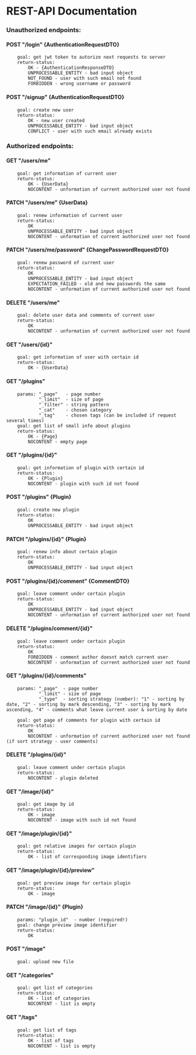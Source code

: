 # REST-API Documentation

### Unauthorized endpoints:

#### POST "/login"  {AuthenticationRequestDTO}
		goal: get jwt token to autorize next requests to server
		return-status: 
			OK - {AuthenticationResponseDTO}
			UNPROCESSABLE_ENTITY - bad input object
			NOT_FOUND - user with such email not found
			FORBIDDEN - wrong username or password

#### POST "/signup" {AuthenticationRequestDTO}
		goal: create new user
		return-status: 
			OK - new user created
			UNPROCESSABLE_ENTITY - bad input object
			CONFLICT - user with such email already exists

### Authorized endpoints:

#### GET "/users/me"
		goal: get information of current user
		return-status: 
			OK - {UserData}
			NOCONTENT - unformation of current authorized user not found

#### PATCH "/users/me" {UserData}
		goal: renew information of current user
		return-status: 
			OK
			UNPROCESSABLE_ENTITY - bad input object
			NOCONTENT - unformation of current authorized user not found

#### PATCH "/users/me/password" {ChangePasswordRequestDTO}
		goal: renew password of current user
		return-status: 
			OK
			UNPROCESSABLE_ENTITY - bad input object
			EXPECTATION_FAILED - old and new passwords the same
			NOCONTENT - unformation of current authorized user not found

#### DELETE "/users/me"
		goal: delete user data and comments of current user
		return-status: 
			OK
			NOCONTENT - unformation of current authorized user not found

#### GET "/users/{id}"
		goal: get information of user with certain id
		return-status: 
			OK - {UserData}

#### GET "/plugins" 
    	params: "_page"   - page number
    		    "_limit"  - size of page
    		    "_filter" - string pattern
    		    "_cat"    - chosen category
    		    "_tag"    - chosen tags (can be included if request several times)
		goal: get list of small info about plugins
		return-status: 
			OK - {Page}
			NOCONTENT - empty page

#### GET "/plugins/{id}"
		goal: get information of plugin with certain id
		return-status: 
			OK - {Plugin}
			NOCONTENT - plugin with such id not found

#### POST "/plugins" {Plugin}
		goal: create new plugin
		return-status: 
			OK
			UNPROCESSABLE_ENTITY - bad input object

#### PATCH "/plugins/{id}" {Plugin}
		goal: renew info about certain plugin
		return-status: 
			OK
			UNPROCESSABLE_ENTITY - bad input object

#### POST "/plugins/{id}/comment" {CommentDTO}
		goal: leave comment under certain plugin
		return-status: 
			OK
			UNPROCESSABLE_ENTITY - bad input object
			NOCONTENT - unformation of current authorized user not found

#### DELETE "/plugins/comment/{id}"
		goal: leave comment under certain plugin
		return-status: 
			OK
			FORBIDDEN - comment author doesnt match current user
			NOCONTENT - unformation of current authorized user not found

#### GET "/plugins/{id}/comments"
		params: "_page"  - page number
    		    "_limit" - size of page
    		    "_type"  - sorting strategy (number): "1" - sorting by date, "2" - sorting by mark descending, "3" - sorting by mark ascending, "4" - comments what leave current user & sorting by date 
    		    
		goal: get page of comments for plugin with certain id
		return-status: 
			OK
			NOCONTENT - unformation of current authorized user not found (if sort strategy - user comments)

#### DELETE "/plugins/{id}"
		goal: leave comment under certain plugin
		return-status: 
			NOCONTENT - plugin deleted

#### GET "/image/{id}"
		goal: get image by id
		return-status: 
			OK - image
			NOCONTENT - image with such id not found

#### GET "/image/plugin/{id}"
		goal: get relative images for certain plugin
		return-status: 
			OK - list of corresponding image identifiers

#### GET "/image/plugin/{id}/preview"
		goal: get preview image for certain plugin
		return-status: 
			OK - image

#### PATCH "/image/{id}" {Plugin}
		params: "plugin_id"  - number (required!)
		goal: change preview image identifier
		return-status: 
			OK

#### POST "/image"
		goal: upload new file

#### GET "/categories"
		goal: get list of categories
		return-status: 
			OK - list of categories
			NOCONTENT - list is empty

#### GET "/tags"
		goal: get list of tags
		return-status: 
			OK - list of tags
			NOCONTENT - list is empty